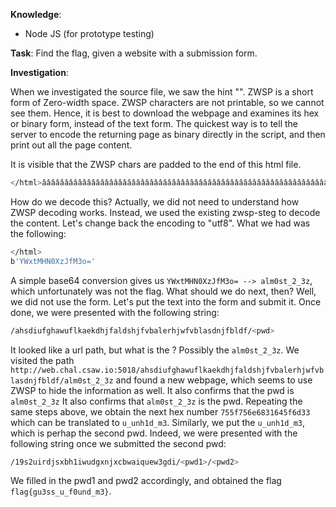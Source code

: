 **Knowledge**:
- Node JS (for prototype testing)

**Task**: Find the flag, given a website with a submission form. 

**Investigation**:

When we investigated the source file, we saw the hint "<!-- zwsp is fun!-->". ZWSP is a short form of Zero-width space. ZWSP characters are not printable, so we cannot see them.
Hence, it is best to download the webpage and examines its hex or binary form, instead of the text form. The quickest way is to tell the server to
encode the returning page as binary directly in the script, and then print out all the page content.

It is visible that the ZWSP chars are padded to the end of this html file.
```bash
</html>âââââââââââââââââââââââââââââââââââââââââââââââââââââââââââââââââââââââââââââââââââââââââââââââââââââââââââââââââââââââââââââââââââââ
```

How do we decode this? Actually, we did not need to understand how ZWSP decoding works. Instead, we used the existing zwsp-steg to decode the content. Let's change back the encoding to "utf8".
What we had was the following:

```bash
</html>
b'YWxtMHN0XzJfM3o='
```

A simple base64 conversion gives us `YWxtMHN0XzJfM3o= --> alm0st_2_3z`, which unfortunately was not the flag. What should we do next, then? Well, we did not use the form.
Let's put the text into the form and submit it. Once done, we were presented with the following string:

```bash
/ahsdiufghawuflkaekdhjfaldshjfvbalerhjwfvblasdnjfbldf/<pwd>
```

It looked like a url path, but what is the <pwd> ? Possibly the `alm0st_2_3z`. We visited the path `http://web.chal.csaw.io:5018/ahsdiufghawuflkaekdhjfaldshjfvbalerhjwfvblasdnjfbldf/alm0st_2_3z`
and found a new webpage, which seems to use ZWSP to hide the information as well. It also confirms that the pwd is `alm0st_2_3z` It also confirms that `alm0st_2_3z` is the pwd. Repeating the same steps above, we obtain the next hex number `755f756e6831645f6d33` which can be translated to `u_unh1d_m3`.
Similarly, we put the `u_unh1d_m3`, which is perhap the second pwd. Indeed, we were presented with the following string once we submitted the second pwd:

```bash
/19s2uirdjsxbh1iwudgxnjxcbwaiquew3gdi/<pwd1>/<pwd2>
```

We filled in the pwd1 and pwd2 accordingly, and obtained the flag `flag{gu3ss_u_f0und_m3}`.




